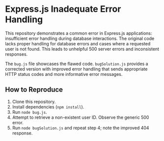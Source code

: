 # Express.js Inadequate Error Handling

This repository demonstrates a common error in Express.js applications: insufficient error handling during database interactions.  The original code lacks proper handling for database errors and cases where a requested user is not found.  This leads to unhelpful 500 server errors and inconsistent responses.

The `bug.js` file showcases the flawed code.  `bugSolution.js` provides a corrected version with improved error handling that sends appropriate HTTP status codes and more informative error messages.

## How to Reproduce

1. Clone this repository.
2.  Install dependencies (`npm install`).
3. Run `node bug.js`. 
4. Attempt to retrieve a non-existent user ID.  Observe the generic 500 error.
5. Run `node bugSolution.js` and repeat step 4; note the improved 404 response. 